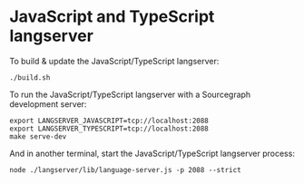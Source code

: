 # JavaScript and TypeScript langserver

To build & update the JavaScript/TypeScript langserver:

```
./build.sh
```

To run the JavaScript/TypeScript langserver with a Sourcegraph development server:

```
export LANGSERVER_JAVASCRIPT=tcp://localhost:2088
export LANGSERVER_TYPESCRIPT=tcp://localhost:2088
make serve-dev
```

And in another terminal, start the JavaScript/TypeScript langserver process:

```
node ./langserver/lib/language-server.js -p 2088 --strict
```
